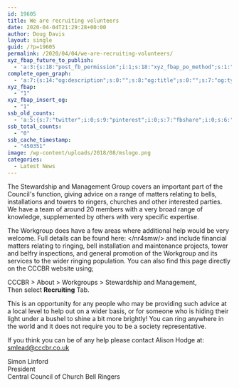 ```yaml
---
id: 19605
title: We are recruiting volunteers
date: 2020-04-04T21:29:28+00:00
author: Doug Davis
layout: single
guid: /?p=19605
permalink: /2020/04/04/we-are-recruiting-volunteers/
xyz_fbap_future_to_publish:
  - 'a:3:{s:18:"post_fb_permission";i:1;s:18:"xyz_fbap_po_method";s:1:"2";s:16:"xyz_fbap_message";s:62:"News item added to the CCCBR website: {POST_TITLE} {PERMALINK}";}'
complete_open_graph:
  - 'a:7:{s:14:"og:description";s:0:"";s:8:"og:title";s:0:"";s:7:"og:type";s:0:"";s:12:"twitter:card";s:7:"summary";s:15:"twitter:creator";s:0:"";s:19:"twitter:description";s:0:"";s:8:"og:image";s:5:"14176";}'
xyz_fbap:
  - "1"
xyz_fbap_insert_og:
  - "1"
ssb_old_counts:
  - 'a:5:{s:7:"twitter";i:0;s:9:"pinterest";i:0;s:7:"fbshare";i:0;s:6:"reddit";i:0;s:6:"tumblr";N;}'
ssb_total_counts:
  - "0"
ssb_cache_timestamp:
  - "450351"
image: /wp-content/uploads/2018/08/mslogo.png
categories:
  - Latest News
---
```

The Stewardship and Management Group covers an important part of the Council&apos;s function, giving advice on a range of matters relating to bells, installations and towers to ringers, churches and other interested parties. We have a team of around 20 members with a very broad range of knowledge, supplemented by others with very specific expertise.

The Workgroup does have a few areas where additional help would be very welcome. Full details can be found here: </nr4smw/> and include financial matters relating to ringing, bell installation and maintenance projects, tower and belfry inspections, and general promotion of the Workgroup and its services to the wider ringing population. You can also find this page directly on the CCCBR website using;

CCCBR > About > Workgroups > Stewardship and Management,  
Then select **Recruiting** Tab.

This is an opportunity for any people who may be providing such advice at a local level to help out on a wider basis, or for someone who is hiding their light under a bushel to shine a bit more brightly! You can ring anywhere in the world and it does not require you to be a society representative.

If you think you can be of any help please contact Alison Hodge at: <smlead@cccbr.co.uk>

Simon Linford  
President  
Central Council of Church Bell Ringers
